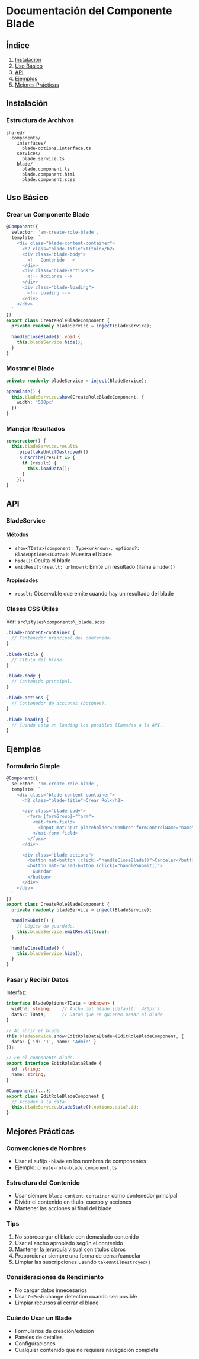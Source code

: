 # Documentación del Componente Blade

## Índice

1. [Instalación](#instalación)
2. [Uso Básico](#uso-básico)
3. [API](#api)
4. [Ejemplos](#ejemplos)
5. [Mejores Prácticas](#mejores-prácticas)

## Instalación

### Estructura de Archivos

```shell
shared/
  components/
    interfaces/
      blade-options.interface.ts
    services/
      blade.service.ts
    blade/
      blade.component.ts
      blade.component.html
      blade.component.scss
```

## Uso Básico

### Crear un Componente Blade

```typescript
@Component({
  selector: 'am-create-role-blade',
  template: `
    <div class="blade-content-container">
      <h2 class="blade-title">Título</h2>
      <div class="blade-body">
        <!-- Contenido -->
      </div>
      <div class="blade-actions">
        <!-- Acciones -->
      </div>
      <div class="blade-loading">
        <!-- Loading -->
      </div>
    </div>
  `
})
export class CreateRoleBladeComponent {
  private readonly bladeService = inject(BladeService);

  handleCloseBlade(): void {
    this.bladeService.hide();
  }
}
```

### Mostrar el Blade

```typescript
private readonly bladeService = inject(BladeService);

openBlade() {
  this.bladeService.show(CreateRoleBladeComponent, {
    width: '500px'
  });
}
```

### Manejar Resultados

```typescript
constructor() {
  this.bladeService.result$
    .pipe(takeUntilDestroyed())
    .subscribe(result => {
      if (result) {
        this.loadData();
      }
    });
}
```

## API

### BladeService

#### Métodos

- `show<TData>(component: Type<unknown>, options?: BladeOptions<TData>)`: Muestra el blade
- `hide()`: Oculta el blade
- `emitResult(result: unknown)`: Emite un resultado (llama a `hide()`)

#### Propiedades

- `result`: Observable que emite cuando hay un resultado del blade

### Clases CSS Útiles

Ver: `src\styles\components\_blade.scss`

```scss
.blade-content-container {
  // Contenedor principal del contenido.
}

.blade-title {
  // Título del blade.
}

.blade-body {
  // Contenido principal.
}

.blade-actions {
  // Contenedor de acciones (botones).
}

.blade-loading {
  // Cuando esta en loading los posibles llamadas a la API.
}
```

## Ejemplos

### Formulario Simple

```typescript
@Component({
  selector: 'am-create-role-blade',
  template: `
    <div class="blade-content-container">
      <h2 class="blade-title">Crear Rol</h2>

      <div class="blade-body">
        <form [formGroup]="form">
          <mat-form-field>
            <input matInput placeholder="Nombre" formControlName="name">
          </mat-form-field>
        </form>
      </div>

      <div class="blade-actions">
        <button mat-button (click)="handleCloseBlade()">Cancelar</button>
        <button mat-raised-button (click)="handleSubmit()">
          Guardar
        </button>
      </div>
    </div>
  `
})
export class CreateRoleBladeComponent {
  private readonly bladeService = inject(BladeService);

  handleSubmit() {
    // Lógica de guardado.
    this.bladeService.emitResult(true);
  }

  handleCloseBlade() {
    this.bladeService.hide();
  }
}
```

### Pasar y Recibir Datos

Interfaz:

```typescript
interface BladeOptions<TData = unknown> {
  width?: string;    // Ancho del blade (default: '480px')
  data?: TData;      // Datos que se quieren pasar al blade
}
```

```typescript
// Al abrir el blade.
this.bladeService.show<EditRoleDataBlade>(EditRoleBladeComponent, {
  data: { id: '1', name: 'Admin' }
});

// En el componente blade.
export interface EditRoleDataBlade {
  id: string;
  name: string;
}

@Component({...})
export class EditRoleBladeComponent {
  // Acceder a la data:
  this.bladeService.bladeState().options.data?.id;
}
```

## Mejores Prácticas

### Convenciones de Nombres

- Usar el sufijo `-blade` en los nombres de componentes
- Ejemplo: `create-role-blade.component.ts`

### Estructura del Contenido

- Usar siempre `blade-content-container` como contenedor principal
- Dividir el contenido en título, cuerpo y acciones
- Mantener las acciones al final del blade

### Tips

1. No sobrecargar el blade con demasiado contenido
2. Usar el ancho apropiado según el contenido
3. Mantener la jerarquía visual con títulos claros
4. Proporcionar siempre una forma de cerrar/cancelar
5. Limpiar las suscripciones usando `takeUntilDestroyed()`

### Consideraciones de Rendimiento

- No cargar datos innecesarios
- Usar `OnPush` change detection cuando sea posible
- Limpiar recursos al cerrar el blade

### Cuándo Usar un Blade

- Formularios de creación/edición
- Paneles de detalles
- Configuraciones
- Cualquier contenido que no requiera navegación completa
